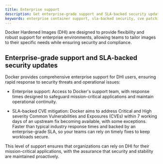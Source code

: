 ```yaml
---
title: Enterprise support
description: Get enterprise-grade support and SLA-backed security updates for Docker Hardened Images (DHI), including 24x7x365 access to Docker’s support team and guaranteed CVE patching for critical and high vulnerabilities.
keywords: enterprise container support, sla-backed security, cve patching, secure container image, docker enterprise support
---
```


Docker Hardened Images (DHI) are designed to provide flexibility and robust
support for enterprise environments, allowing teams to tailor images to their
specific needs while ensuring security and compliance.

## Enterprise-grade support and SLA-backed security updates

Docker provides comprehensive enterprise support for DHI users, ensuring rapid
response to security threats and operational issues:

- Enterprise support: Access to Docker's support team, with
  response times designed to safeguard mission-critical applications and
  maintain operational continuity.

- SLA-backed CVE mitigation: Docker aims to address Critical and High severity
  Common Vulnerabilities and Exposures (CVEs) within 7 working days of an
  upstream fix becoming available, with some exceptions. Faster than typical
  industry response times and backed by an enterprise-grade SLA, so your teams
  can rely on timely fixes to keep workloads secure.

This level of support ensures that organizations can rely on DHI for their
mission-critical applications, with the assurance that security and stability
are maintained proactively.